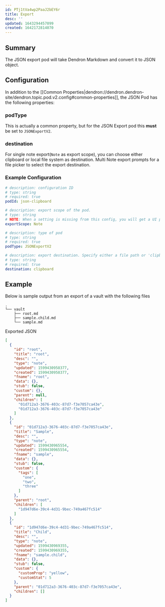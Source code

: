 ```yaml
---
id: PTj1tVa4wp2PaaJ2bEY6r
title: Export
desc: ''
updated: 1643294457099
created: 1642172814070
---
```


## Summary

The JSON export pod will take Dendron Markdown and convert it to JSON object.

## Configuration

In addition to the [[Common Properties|dendron://dendron.dendron-site/dendron.topic.pod.v2.config#common-properties]], the JSON Pod has the following properties:

### podType

This is actually a common property, but for the JSON Export pod this **must** be set to `JSONExportV2`.

### destination

For single note export(`Note` as export scope), you can choose either clipboard or local file system as destination. Multi Note export prompts for a file picker to select the export destination.

### Example Configuration

```yml
# description: configuration ID
# type: string
# required: true
podId: json-clipboard

# description: export scope of the pod.
# type: string
# NOTE: When a setting is missing from this config, you will get a UI prompt to select a value for that setting while running the export pod. For this particular exportScope setting, if you would rather not be prompted and always have the same exportScope, simply uncomment the line below.
exportScope: Note

# description: type of pod
# type: string
# required: true
podType: JSONExportV2

# description: export destination. Specify either a file path or 'clipboard' to export to your clipboard
# type: string
# required: true
destination: clipboard
```


## Example

Below is sample output from an export of a vault with the following files

```
.
└── vault
    ├── root.md
    ├── sample.child.md
    └── sample.md
```

Exported JSON

```json
[
  {
    "id": "root",
    "title": "root",
    "desc": "",
    "type": "note",
    "updated": 1599430958377,
    "created": 1599430958377,
    "fname": "root",
    "data": {},
    "stub": false,
    "custom": {},
    "parent": null,
    "children": [
      "01d712a3-3676-403c-87d7-f3e7057ca43e",
      "01d712a3-3676-403c-87d7-f3e7057ca43e"
    ]
  },
  {
    "id": "01d712a3-3676-403c-87d7-f3e7057ca43e",
    "title": "Sample",
    "desc": "",
    "type": "note",
    "updated": 1599430965554,
    "created": 1599430965554,
    "fname": "sample",
    "data": {},
    "stub": false,
    "custom": {
      "tags": [
        "one",
        "two",
        "three"
      ]
    },
    "parent": "root",
    "children": [
      "1d947d6e-39c4-4d31-9bec-749a467fc514"
    ]
  },
  {
    "id": "1d947d6e-39c4-4d31-9bec-749a467fc514",
    "title": "Child",
    "desc": "",
    "type": "note",
    "updated": 1599430969355,
    "created": 1599430969355,
    "fname": "sample.child",
    "data": {},
    "stub": false,
    "custom": {
      "customProp": "yellow",
      "customStat": 5
    },
    "parent": "01d712a3-3676-403c-87d7-f3e7057ca43e",
    "children": []
  }
]
```
